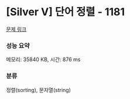 # [Silver V] 단어 정렬 - 1181 

[문제 링크](https://www.acmicpc.net/problem/1181) 

### 성능 요약

메모리: 35840 KB, 시간: 876 ms

### 분류

정렬(sorting), 문자열(string)

